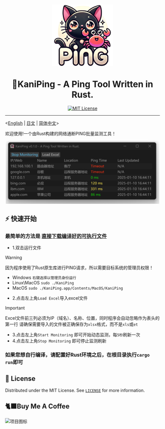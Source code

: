 <div align="center">
  <img src="src/app.png" alt="项目图标" width="200">
  <h1 align="center">🦀KaniPing - A  Ping Tool Written in Rust.</h1>
</div>

<div align="center">
<a href="https://github.com/Earture/KaniPing/blob/main/LICENSE"><img src="https://img.shields.io/github/license/Earture/KaniPing?style=for-the-badge&color=blue" alt="MIT License"></a>

 <hr>
</div>

<[English](README_en.md) |  [日文](README_jp.md) | [简体中文](README.md)>

欢迎使用!一个由Rust构建的网络通断PING批量监测工具！

<div align="center">
  <img src="./assets/Screenshot.png" alt="项目截图" width="500">
</div>

## ⚡ 快速开始

### 最简单的方法是 [直接下载编译好的可执行文件](https://docs.all-hands.dev/modules/usage/runtimes#connecting-to-your-filesystem)

- 1.双击运行文件
> [!WARNING]
> 因为程序使用了Rust原生库进行PING请求，所以需要目标系统的管理员权限！
> - Windows `右键选择以管理员身份运行`
> - Linux\MacOS `sudo ./KaniPing`
> - MacOS `sudo ./KaniPing.app/Contents/MacOS/KaniPing`
- 2.点击左上角`Load Excel`导入excel文件
> [!IMPORTANT]
> Excel文件前三列必须为IP（域名）、名称、位置，同时程序会自动忽略作为表头的第一行
> 请确保需要导入的文件被正确保存为`xlsx`格式，而不是`xls`或`et`
- 3.点击左上角`Start Monitoring` 即可开始动态监测，每`5秒`刷新一次
- 4.点击左上角`Stop Monitoring` 即可停止监测刷新

### 如果您想自行编译，请配置好Rust环境之后，在根目录执行`cargo run`即可

## 📜 License

Distributed under the MIT License. See [`LICENSE`](./LICENSE) for more information.

## 🐈‍⬛Buy Me A Coffee
<img src="./assets/coffee.png" alt="项目图标" width="200">
